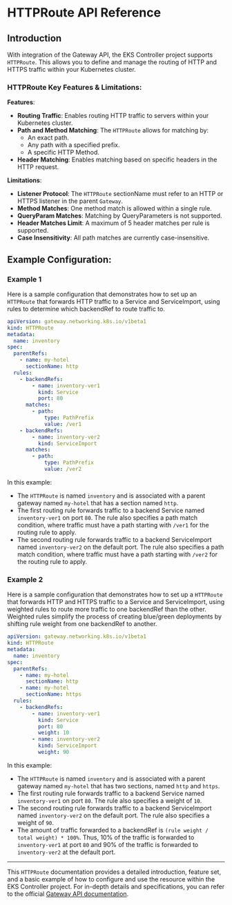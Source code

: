 # HTTPRoute API Reference

## Introduction

With integration of the Gateway API, the EKS Controller project supports `HTTPRoute`.
This allows you to define and manage the routing of HTTP and HTTPS traffic within your Kubernetes cluster.

### HTTPRoute Key Features & Limitations:

**Features**:

- **Routing Traffic**: Enables routing HTTP traffic to servers within your Kubernetes cluster.
- **Path and Method Matching**: The `HTTPRoute` allows for matching by:
    - An exact path.
    - Any path with a specified prefix.
    - A specific HTTP Method.
- **Header Matching**: Enables matching based on specific headers in the HTTP request.

**Limitations**:

- **Listener Protocol**: The `HTTPRoute` sectionName must refer to an HTTP or HTTPS listener in the parent `Gateway`.
- **Method Matches**: One method match is allowed within a single rule.
- **QueryParam Matches**: Matching by QueryParameters is not supported.
- **Header Matches Limit**: A maximum of 5 header matches per rule is supported.
- **Case Insensitivity**: All path matches are currently case-insensitive.

## Example Configuration:

### Example 1

Here is a sample configuration that demonstrates how to set up an `HTTPRoute` that forwards HTTP traffic to a
Service and ServiceImport, using rules to determine which backendRef to route traffic to.

```yaml
apiVersion: gateway.networking.k8s.io/v1beta1
kind: HTTPRoute
metadata:
  name: inventory
spec:
  parentRefs:
    - name: my-hotel
      sectionName: http
  rules:
    - backendRefs:
        - name: inventory-ver1
          kind: Service
          port: 80
      matches:
        - path:
            type: PathPrefix
            value: /ver1
    - backendRefs:
        - name: inventory-ver2
          kind: ServiceImport
      matches:
        - path:
            type: PathPrefix
            value: /ver2
```

In this example:

- The `HTTPRoute` is named `inventory` and is associated with a parent gateway named `my-hotel` that has
  a section named `http`.
- The first routing rule forwards traffic to a backend Service named `inventory-ver1` on port `80`.
  The rule also specifies a path match condition, where traffic must have a path starting with `/ver1` for the routing
  rule to apply.
- The second routing rule forwards traffic to a backend ServiceImport named `inventory-ver2` on the default port.
  The rule also specifies a path match condition, where traffic must have a path starting with `/ver2` for the routing
  rule to apply.

### Example 2

Here is a sample configuration that demonstrates how to set up a `HTTPRoute` that forwards HTTP and HTTPS traffic to a
Service and ServiceImport, using weighted rules to route more traffic to one backendRef than the other. Weighted rules
simplify the process of creating blue/green deployments by shifting rule weight from one backendRef to another.

```yaml
apiVersion: gateway.networking.k8s.io/v1beta1
kind: HTTPRoute
metadata:
  name: inventory
spec:
  parentRefs:
    - name: my-hotel
      sectionName: http
    - name: my-hotel
      sectionName: https
  rules:
    - backendRefs:
        - name: inventory-ver1
          kind: Service
          port: 80
          weight: 10
        - name: inventory-ver2
          kind: ServiceImport
          weight: 90
```

In this example:

- The `HTTPRoute` is named `inventory` and is associated with a parent gateway named `my-hotel` that has
  two sections, named `http` and `https`.
- The first routing rule forwards traffic to a backend Service named `inventory-ver1` on port `80`.
  The rule also specifies a weight of `10`.
- The second routing rule forwards traffic to a backend ServiceImport named `inventory-ver2` on the default port.
  The rule also specifies a weight of `90`.
- The amount of traffic forwarded to a backendRef is `(rule weight / total weight) * 100%`. Thus, 10% of the traffic is
  forwarded to `inventory-ver1` at port `80` and 90% of the traffic is forwarded to `inventory-ver2` at the default port.

---

This `HTTPRoute` documentation provides a detailed introduction, feature set, and a basic example of how to configure
and use the resource within the EKS Controller project. For in-depth details and specifications, you can refer to the
official [Gateway API documentation](https://gateway-api.sigs.k8s.io/reference/spec/#gateway.networking.k8s.io/v1alpha2.HTTPRoute).